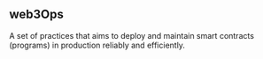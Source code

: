 ## web3Ops

A set of practices that aims to deploy and maintain smart contracts (programs) in production reliably and efficiently.
